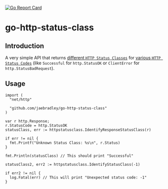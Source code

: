 [![Go Report Card](https://goreportcard.com/badge/github.com/jaebradley/go-http-status-class)](https://goreportcard.com/report/github.com/jaebradley/go-http-status-class)

# go-http-status-class

## Introduction

A very simple API that returns [different `HTTP Status Classes`](https://www.w3.org/Protocols/rfc2616/rfc2616-sec10.html) for [various `HTTP Status Codes`](https://golang.org/src/net/http/status.go) (like `Successful` for `http.StatusOK` or `ClientError` for `http.StatusBadRequest`).

## Usage
```golang
import (
  "net/http"

  "github.com/jaebradley/go-http-status-class"
)

var r http.Response;
r.StatusCode = http.StatusOK
statusClass, err := httpstatusclass.IdentifyResponseStatusClass(r)

if err != nil {
  fmt.Printf("Unknown Status Class: %s\n", r.Status)
}

fmt.Println(statusClass) // This should print "Successful"

statusClass2, err2 := httpstatusclass.IdentifyStatusClass(-1)

if err2 != nil {
  log.Fatal(err) // This will print "Unexpected status code: -1"
}
```
